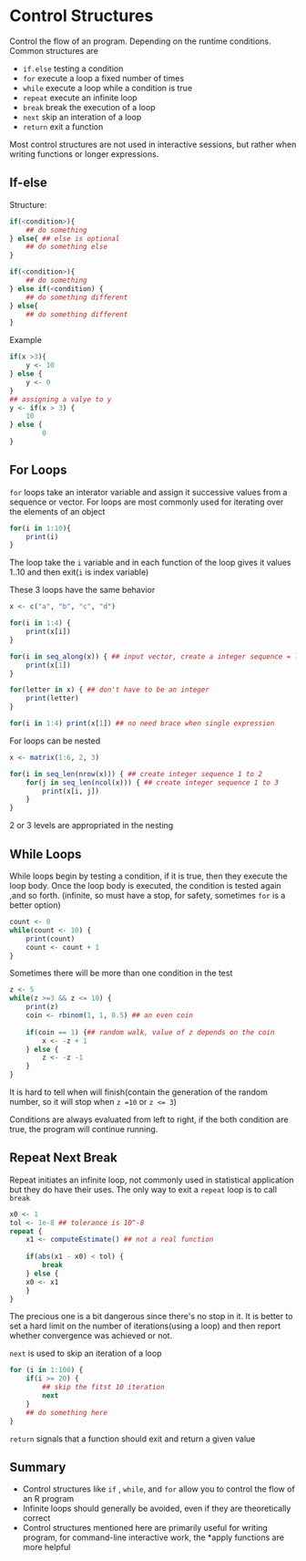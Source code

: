 # Control Structures

Control the flow of an program. Depending on the runtime conditions. Common structures are

- `if.else` testing a condition
- `for` execute a loop a fixed number of times
- `while` execute a loop while a condition is true
- `repeat` execute an infinite loop
- `break` break the execution of a loop
- `next` skip an interation of a loop
- `return` exit a function

Most control structures are not used in interactive sessions, but rather when writing functions or longer expressions.

## If-else

Structure:

```r
if(<condition>){
    ## do something
} else{ ## else is optional
    ## do something else
}

if(<condition>){
    ## do something
} else if(<condition) {
    ## do something different
} else{
    ## do something different
}
```

Example

```R
if(x >3){
	y <- 10
} else {
	y <- 0
}
## assigning a valye to y
y <- if(x > 3) {
	10
} else {
		0
}
```

## For Loops

`for` loops take an interator variable and assign it successive values from a sequence or vector. For loops are most commonly used for iterating over the elements of an object

```r
for(i in 1:10){
	print(i)
}
```

The loop take the `i` variable and in each function of the loop gives it values 1..10 and then exit(`i` is index variable)

These 3 loops have the same behavior

```r
x <- c("a", "b", "c", "d")

for(i in 1:4) {
	print(x[i])
}

for(i in seq_along(x)) { ## input vector, create a integer sequence = length of the vector
	print(x[1])
}

for(letter in x) { ## don't have to be an integer
	print(letter)
}

for(i in 1:4) print(x[1]) ## no need brace when single expression
```

For loops can be nested

```r
x <- matrix(1:6, 2, 3)

for(i in seq_len(nrow(x))) { ## create integer sequence 1 to 2
    for(j in seq_len(ncol(x))) { ## create integer sequence 1 to 3
        print(x[i, j])
    } 
}
```

2 or 3 levels are appropriated in the nesting

## While Loops

While loops begin by testing a condition, if it is true, then they execute the loop body. Once the loop body is executed, the condition is tested again ,and so forth. (infinite, so must have a stop, for safety, sometimes `for` is a better option)

```r
count <- 0
while(count <- 10) {
	print(count)
	count <- count + 1
}
```

Sometimes there will be more than one condition in the test

```r
z <- 5
while(z >=3 && z <= 10) {
	print(z)
	coin <- rbinom(1, 1, 0.5) ## an even coin
	
	if(coin == 1) {## random walk, value of z depends on the coin
		x <- -z + 1
	} else {
		z <- -z -1
	}
}

```

 It is hard to tell when will finish(contain the generation of the random number, so it will stop when `z =10` or `z <= 3`)

Conditions are always evaluated from left to right, if the both condition are true, the program will continue running.

## Repeat Next Break

Repeat initiates an infinite loop, not commonly used in statistical application but they do have their uses. The only way to exit a `repeat` loop is to call `break` 

```r
x0 <- 1
tol <- 1e-8 ## tolerance is 10^-8
repeat {
	x1 <- computeEstimate() ## not a real function
	
	if(abs(x1 - x0) < tol) {
		break
	} else {
	x0 <- x1
	}
}
```

The precious one is a bit dangerous since there's no stop in it. It is better to set a hard limit on the number of iterations(using a loop)  and then report whether convergence was achieved or not.



`next` is used to skip an iteration of a loop

```r
for (i in 1:100) {
	if(i >= 20) {
		## skip the fitst 10 iteration
		next
	}
	## do something here
}
```

`return` signals that a function should exit and return a given value

## Summary

- Control structures like `if` , `while`, and `for` allow you to control the flow of an R program
- Infinite loops should generally be avoided, even if they are theoretically correct
- Control structures mentioned here are primarily useful  for writing program, for command-line interactive work, the *apply functions are more helpful
